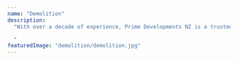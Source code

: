 ```yaml
---
name: "Demolition"
description:
  "With over a decade of experience, Prime Developments NZ is a trusted expert in demolition services. Their skilled team efficiently clears properties of all types and sizes to pave the way for your dream project. Count on Prime Developments NZ for safe, professional, and reliable demolition services to bring your vision to life.

  "
featuredImage: "demolition/demolition.jpg"
---
```

